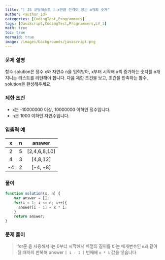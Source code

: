 ```yaml
---
title: "[ JS 코딩테스트 ] x만큼 간격이 있는 n개의 숫자"
author: <author_id>
categories: [CodingTest,Programmers]
tags: [JavaScript,CodingTest,Programmers,LV_1]
math: true
toc: true
mermaid: true
image: /images/backgrounds/javascript.png
---
```


### 문제 설명
함수 solution은 정수 x와 자연수 n을 입력받아, x부터 시작해 x씩 증가하는 숫자를 n개 지니는 리스트를 리턴해야 합니다. 다음 제한 조건을 보고, 조건을 만족하는 함수, solution을 완성해주세요.

### 제한 조건
- x는 -10000000 이상, 10000000 이하인 정수입니다.
- n은 1000 이하인 자연수입니다.
### 입출력 예

|x|n|answer|
|:---:|:---:|:---:|
|2|5|[2,4,6,8,10]|
|4|3|[4,8,12]|
|-4|2|[-4, -8]|

### 풀이
```javascript
function solution(x, n) {
    var answer = [];
    for(i = 1; i <= n; i++){
      answer[i - 1] = x * i;
    }
    return answer;
}
```

### 문제 풀이
> for문 을 사용해서 i는 0부터 시작해서 배열의 길이를 바는 매개변수인 `n`과 같아질 때까지 반복해 answer `[ i - 1 ]` 번째에  `x * i` 값을 넣습니다

